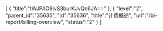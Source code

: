 [
	{
		"title":"tWJPAO9lvS3burKJvQn6JA=="
	},
	{
		"level":"2",
		"parent_id":"35635",
		"id":"35636",
		"title":"计费概述",
		"url":"/bi-report/billing-overview",
		"status":"2"
	}
]